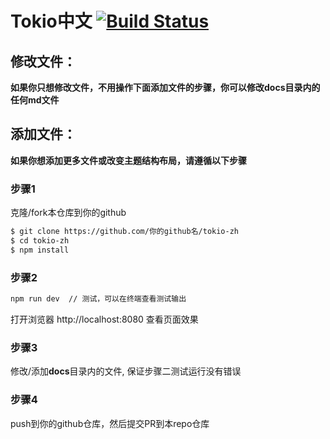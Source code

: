 # Tokio中文 [![Build Status](https://travis-ci.org/tokio-zh/tokio-zh.svg?branch=master)](https://travis-ci.org/tokio-zh/tokio-zh)

## 修改文件：

**如果你只想修改文件，不用操作下面添加文件的步骤，你可以修改docs目录内的任何md文件**

## 添加文件：

**如果你想添加更多文件或改变主题结构布局，请遵循以下步骤**

### 步骤1

克隆/fork本仓库到你的github

```bash
$ git clone https://github.com/你的github名/tokio-zh
$ cd tokio-zh
$ npm install
```

### 步骤2

```bash
npm run dev  // 测试，可以在终端查看测试输出
```

打开浏览器 http://localhost:8080 查看页面效果

### 步骤3

修改/添加**docs**目录内的文件, 保证步骤二测试运行没有错误

### 步骤4

push到你的github仓库，然后提交PR到本repo仓库
